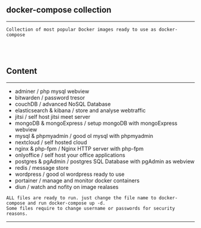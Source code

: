 <br />
<br />

## docker-compose collection

---

```
Collection of most popular Docker images ready to use as docker-compose
```

<br />
<br />

## Content

---

- adminer / php mysql webview
- bitwarden / password tresor
- couchDB / advanced NoSQL Database
- elasticsearch & kibana / store and analyse webtraffic
- jitsi / self host jitsi meet server
- mongoDB & mongoExpress / setup mongoDB with mongoExpress webview
- mysql & phpmyadmin / good ol mysql with phpmyadmin
- nextcloud / self hosted cloud
- nginx & php-fpm / Nginx HTTP server with php-fpm
- onlyoffice / self host your office applications
- postgres & pgAdmin / postgres SQL Database with pgAdmin as webview
- redis / message store
- wordpress / good ol wordpress ready to use
- portainer / manage and monitor docker containers
- diun / watch and nofity on image realases

```
ALL files are ready to run. just change the file name to docker-compose and run docker-compose up -d.
Some files require to change username or passwords for security reasons.
```

---

<br />
<br />
